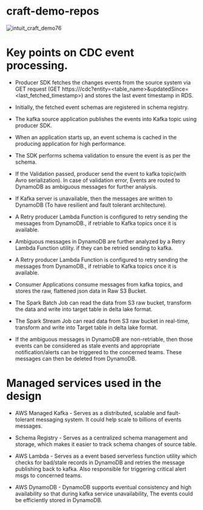 # craft-demo-repos

![intuit_craft_demo76](https://github.com/user-attachments/assets/5833d2d6-61d1-4723-a800-678bf9658865)



# Key points on CDC event processing.

* Producer SDK fetches the changes events from the source system via GET request (GET https://<domain>/cdc?entity=<table_name>&updatedSince=<last_fetched_timestamp>) and stores the last event timestamp in RDS.
  
* Initially, the fetched event schemas are registered in schema registry.
  
* The kafka source application publishes the events into Kafka topic using producer SDK.
  
* When an application starts up, an event schema is cached in the producing application for high performance.
  
* The SDK performs schema validation to ensure the event is as per the schema.
  
* If the Validation passed, producer send the event to kafka topic(with Avro serialization). In case of validation error, Events are routed to DynamoDB as ambiguous messages for further analysis.
  
* If Kafka server is unavailable, then the messages are written to DynamoDB (To have resilient and fault tolerant architecture). 

* A Retry producer Lambda Function is configured to retry sending the messages from DynamoDB., if retriable to Kafka topics once it is available.
  
* Ambiguous messages in DynamoDB are further analyzed by a Retry Lambda Function utility. if they can be retried sending to kafka.
  
* A Retry producer Lambda Function is configured to retry sending the messages from DynamoDB., if retriable to Kafka topics once it is available.
  
* Consumer Applications consume messages from kafka topics, and stores the raw, flattened json data in Raw S3 Bucket.
  
* The Spark Batch Job can read the data from S3 raw bucket, transform the data and write into target table in delta lake format.
  
* The Spark Stream Job can read data from S3 raw bucket in real-time, transform and write into Target table in delta lake format.
  
* If the ambiguous messages  in DynamoDB are non-retriable, then those events can be considered as stale events and appropriate notification/alerts can be triggered to the concerned teams. These messages can then be deleted from DynamoDB.


# Managed services used in the design

* AWS Managed Kafka - Serves as a distributed, scalable and fault-tolerant messaging system. It could help scale to billions of events messages.

* Schema Registry - Serves as a centralized schema management and storage, which makes it easier to track schema changes of source table.

* AWS Lambda - Serves as a event based serverless function utility which checks for bad/stale records in DynamoDB and retries the message publishing back to kafka. Also responsible for triggering critical alert msgs to concerned teams.

* AWS DynamoDB - DynamoDB supports eventual consistency and high availability so that during kafka service unavailability, The events could be efficiently stored in DynamoDB. 
